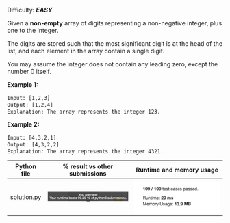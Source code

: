 Difficulty: ***EASY***

Given a **non-empty** array of digits representing a non-negative integer, plus one to the integer.

The digits are stored such that the most significant digit is at the head of the list, and each element in the array contain a single digit.

You may assume the integer does not contain any leading zero, except the number 0 itself.

**Example 1:**

    Input: [1,2,3]
    Output: [1,2,4]
    Explanation: The array represents the integer 123.

**Example 2:**

    Input: [4,3,2,1]
    Output: [4,3,2,2]
    Explanation: The array represents the integer 4321.

|Python file|% result vs other submissions|Runtime and memory usage|
|:---:|:---:|:---:|
|solution.py|![Result 1](img/result1.png)|![Result 2](img/result2.png)|
